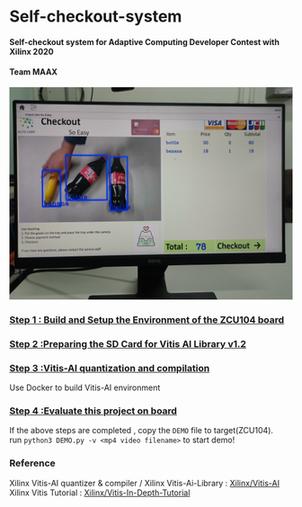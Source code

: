 # **Self-checkout-system**
#### Self-checkout system for Adaptive Computing Developer Contest with Xilinx 2020 

#### Team MAAX

<p align="center">
  <img src="github_images/IMG20201125172027.jpg" >
</p>

### [Step 1 : Build and Setup the Environment of the ZCU104 board](https://github.com/alex0620ee05/Self-checkout-system/blob/main/Build_sdcard/README.md)    
### [Step 2 :Preparing the SD Card for Vitis AI Library v1.2](https://github.com/alex0620ee05/Self-checkout-system/blob/main/set_up_files)  
### [Step 3 :Vitis-AI quantization and compilation](https://github.com/alex0620ee05/Self-checkout-system/host)  
Use Docker to build Vitis-AI environment  
### [Step 4 :Evaluate this project on board](https://github.com/alex0620ee05/Self-checkout-system/DEMO)  
If the above steps are completed , copy the `DEMO` file to target(ZCU104).  
run `python3 DEMO.py -v <mp4 video filename>` to start demo!  
### Reference
Xilinx Vitis-AI quantizer & compiler / Xilinx Vitis-Ai-Library : [Xilinx/Vitis-AI](https://github.com/Xilinx/Vitis-AI)  
Xilinx Vitis Tutorial : [Xilinx/Vitis-In-Depth-Tutorial](https://github.com/Xilinx/Vitis-In-Depth-Tutorial/tree/master/Runtime_and_System_Optimization/Design_Tutorials/02-ivas-ml)
